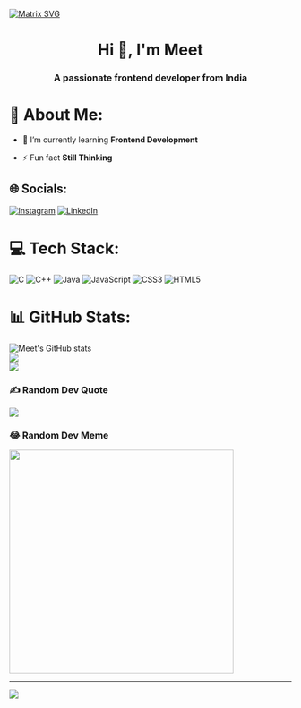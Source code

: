   [![Matrix SVG](https://raw.githubusercontent.com/rodrigograca31/rodrigograca31/master/matrix.svg)](https://www.youtube.com/watch?v=SDkAGkd4NLc) 
<h1 align="center">Hi 👋, I'm Meet</h1>
<h3 align="center">A passionate frontend developer from India</h3>

# 💫 About Me:
- 🌱 I’m currently learning **Frontend Development**

- ⚡ Fun fact **Still Thinking**

## 🌐 Socials:
[![Instagram](https://img.shields.io/badge/Instagram-%23E4405F.svg?logo=Instagram&logoColor=white)](https://instagram.com/meetptl_04) [![LinkedIn](https://img.shields.io/badge/LinkedIn-%230077B5.svg?logo=linkedin&logoColor=white)](https://linkedin.com/in/meetptl04) 

# 💻 Tech Stack:
![C](https://img.shields.io/badge/c-%2300599C.svg?style=for-the-badge&logo=c&logoColor=white) ![C++](https://img.shields.io/badge/c++-%2300599C.svg?style=for-the-badge&logo=c%2B%2B&logoColor=white) ![Java](https://img.shields.io/badge/java-%23ED8B00.svg?style=for-the-badge&logo=openjdk&logoColor=white) ![JavaScript](https://img.shields.io/badge/javascript-%23323330.svg?style=for-the-badge&logo=javascript&logoColor=%23F7DF1E) ![CSS3](https://img.shields.io/badge/css3-%231572B6.svg?style=for-the-badge&logo=css3&logoColor=white) ![HTML5](https://img.shields.io/badge/html5-%23E34F26.svg?style=for-the-badge&logo=html5&logoColor=white)
# 📊 GitHub Stats:
![Meet's GitHub stats](https://github-readme-stats.vercel.app/api?username=meetptl04&theme=nord&show_icons=true)<br/>
![](https://github-readme-streak-stats.herokuapp.com/?user=meetptl04&theme=nord&hide_border=false)<br/>
![](https://github-readme-stats.vercel.app/api/top-langs/?username=meetptl04&theme=nord&hide_border=false&include_all_commits=true&count_private=true&layout=compact)

### ✍️ Random Dev Quote
![](https://quotes-github-readme.vercel.app/api?type=horizontal&theme=dark)

### 😂 Random Dev Meme
<img src='https://randommeme-five.vercel.app/' style="height: 400px;"/>

---
[![](https://visitcount.itsvg.in/api?id=meetptl04&icon=5&color=6)](https://visitcount.itsvg.in)

<!-- Proudly created with GPRM ( https://gprm.itsvg.in ) -->
